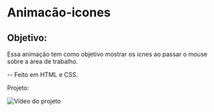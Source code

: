 # Animacão-icones

## Objetivo:

Essa animação tem como objetivo mostrar os icnes ao passar o mouse sobre a área de trabalho.

-- Feito em HTML e CSS.

Projeto:

![Vídeo do projeto]()

